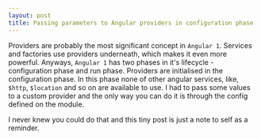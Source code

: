 ```yaml
---
layout: post
title: Passing parameters to Angular providers in configuration phase
---
```


Providers are probably the most significant concept in `Angular 1`. Services and factories use providers underneath, which makes it even more powerful. Anyways, `Angular 1` has two phases in it's lifecycle - configuration phase and run phase. Providers are initialised in the configuration phase. In this phase none of other angular services, like, `$http`, `$location` and so on are available to use. I had to pass some values to a custom provider and the only way you can do it is through the config defined on the module.

I never knew you could do that and this tiny post is just a note to self as a reminder.
